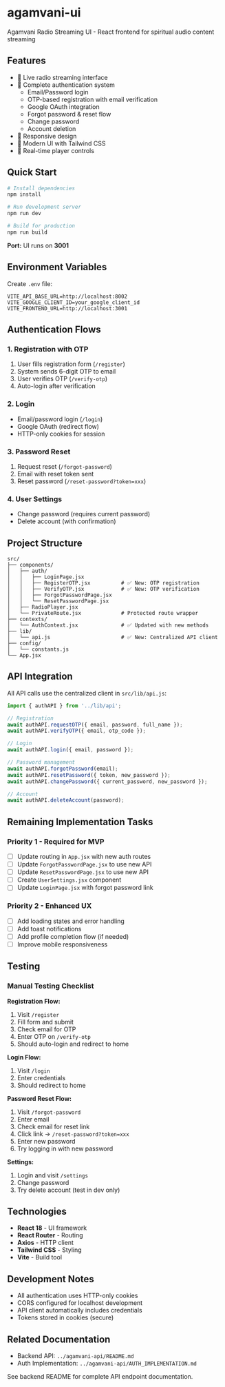 # agamvani-ui

Agamvani Radio Streaming UI - React frontend for spiritual audio content streaming

## Features

- 🎵 Live radio streaming interface
- 🔐 Complete authentication system
  - Email/Password login
  - OTP-based registration with email verification
  - Google OAuth integration
  - Forgot password & reset flow
  - Change password
  - Account deletion
- 📱 Responsive design
- 🎨 Modern UI with Tailwind CSS
- 🔄 Real-time player controls

## Quick Start

```bash
# Install dependencies
npm install

# Run development server
npm run dev

# Build for production
npm run build
```

**Port:** UI runs on **3001**

## Environment Variables

Create `.env` file:

```env
VITE_API_BASE_URL=http://localhost:8002
VITE_GOOGLE_CLIENT_ID=your_google_client_id
VITE_FRONTEND_URL=http://localhost:3001
```

## Authentication Flows

### 1. Registration with OTP
1. User fills registration form (`/register`)
2. System sends 6-digit OTP to email
3. User verifies OTP (`/verify-otp`)
4. Auto-login after verification

### 2. Login
- Email/password login (`/login`)
- Google OAuth (redirect flow)
- HTTP-only cookies for session

### 3. Password Reset
1. Request reset (`/forgot-password`)
2. Email with reset token sent
3. Reset password (`/reset-password?token=xxx`)

### 4. User Settings
- Change password (requires current password)
- Delete account (with confirmation)

## Project Structure

```
src/
├── components/
│   ├── auth/
│   │   ├── LoginPage.jsx
│   │   ├── RegisterOTP.jsx          # ✅ New: OTP registration
│   │   ├── VerifyOTP.jsx            # ✅ New: OTP verification
│   │   ├── ForgotPasswordPage.jsx
│   │   └── ResetPasswordPage.jsx
│   ├── RadioPlayer.jsx
│   └── PrivateRoute.jsx             # Protected route wrapper
├── contexts/
│   └── AuthContext.jsx              # ✅ Updated with new methods
├── lib/
│   └── api.js                       # ✅ New: Centralized API client
├── config/
│   └── constants.js
└── App.jsx
```

## API Integration

All API calls use the centralized client in `src/lib/api.js`:

```javascript
import { authAPI } from '../lib/api';

// Registration
await authAPI.requestOTP({ email, password, full_name });
await authAPI.verifyOTP({ email, otp_code });

// Login
await authAPI.login({ email, password });

// Password management
await authAPI.forgotPassword(email);
await authAPI.resetPassword({ token, new_password });
await authAPI.changePassword({ current_password, new_password });

// Account
await authAPI.deleteAccount(password);
```

## Remaining Implementation Tasks

### Priority 1 - Required for MVP
- [ ] Update routing in `App.jsx` with new auth routes
- [ ] Update `ForgotPasswordPage.jsx` to use new API
- [ ] Update `ResetPasswordPage.jsx` to use new API
- [ ] Create `UserSettings.jsx` component
- [ ] Update `LoginPage.jsx` with forgot password link

### Priority 2 - Enhanced UX
- [ ] Add loading states and error handling
- [ ] Add toast notifications
- [ ] Add profile completion flow (if needed)
- [ ] Improve mobile responsiveness

## Testing

### Manual Testing Checklist

**Registration Flow:**
1. Visit `/register`
2. Fill form and submit
3. Check email for OTP
4. Enter OTP on `/verify-otp`
5. Should auto-login and redirect to home

**Login Flow:**
1. Visit `/login`
2. Enter credentials
3. Should redirect to home

**Password Reset Flow:**
1. Visit `/forgot-password`
2. Enter email
3. Check email for reset link
4. Click link → `/reset-password?token=xxx`
5. Enter new password
6. Try logging in with new password

**Settings:**
1. Login and visit `/settings`
2. Change password
3. Try delete account (test in dev only)

## Technologies

- **React 18** - UI framework
- **React Router** - Routing
- **Axios** - HTTP client
- **Tailwind CSS** - Styling
- **Vite** - Build tool

## Development Notes

- All authentication uses HTTP-only cookies
- CORS configured for localhost development
- API client automatically includes credentials
- Tokens stored in cookies (secure)

## Related Documentation

- Backend API: `../agamvani-api/README.md`
- Auth Implementation: `../agamvani-api/AUTH_IMPLEMENTATION.md`

See backend README for complete API endpoint documentation.
